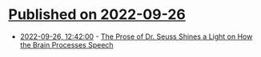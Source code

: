# [Published on 2022-09-26](index.md)

* [2022-09-26, 12:42:00](https://soylentnews.org/article.pl?sid=22/09/25/112215&from=rss) - [The Prose of Dr. Seuss Shines a Light on How the Brain Processes Speech](https://soylentnews.org/article.pl?sid=22/09/25/112215&from=rss)
